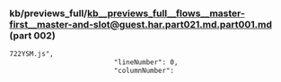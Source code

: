 ### kb/previews_full/kb__previews_full__flows__master-first__master-and-slot@guest.har.part021.md.part001.md (part 002)

```md
722YSM.js",
                          "lineNumber": 0,
                          "columnNumber": 
```

```
